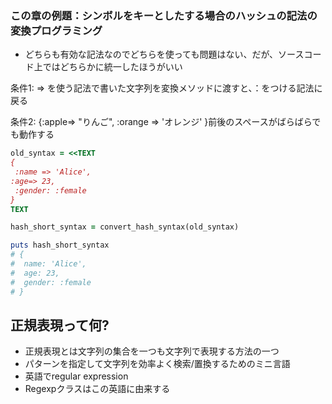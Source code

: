 ### この章の例題：シンボルをキーとしたする場合のハッシュの記法の変換プログラミング

* どちらも有効な記法なのでどちらを使っても問題はない、だが、ソースコード上ではどちらかに統一したほうがいい


条件1: => を使う記法で書いた文字列を変換メソッドに渡すと、：をつける記法に戻る

条件2: {:apple=> "りんご", :orange => 'オレンジ'  }前後のスペースがばらばらでも動作する

```ruby
old_syntax = <<TEXT
{
 :name => 'Alice',
:age=> 23,
 :gender: :female
}
TEXT

hash_short_syntax = convert_hash_syntax(old_syntax)

puts hash_short_syntax
# {
#  name: 'Alice',
#  age: 23,
#  gender: :female
# }

```


## 正規表現って何?

* 正規表現とは文字列の集合を一つも文字列で表現する方法の一つ
* パターンを指定して文字列を効率よく検索/置換するためのミニ言語
* 英語でregular expression
* Regexpクラスはこの英語に由来する
